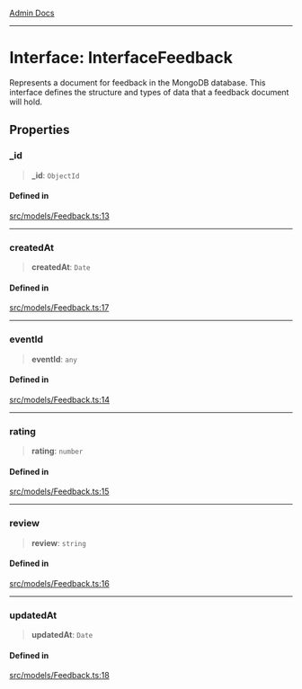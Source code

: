 [Admin Docs](/)

***

# Interface: InterfaceFeedback

Represents a document for feedback in the MongoDB database.
This interface defines the structure and types of data that a feedback document will hold.

## Properties

### \_id

> **\_id**: `ObjectId`

#### Defined in

[src/models/Feedback.ts:13](https://github.com/Suyash878/talawa-api/blob/cfd688207611ba245c99edd8dbaccb2cdbf6a043/src/models/Feedback.ts#L13)

***

### createdAt

> **createdAt**: `Date`

#### Defined in

[src/models/Feedback.ts:17](https://github.com/Suyash878/talawa-api/blob/cfd688207611ba245c99edd8dbaccb2cdbf6a043/src/models/Feedback.ts#L17)

***

### eventId

> **eventId**: `any`

#### Defined in

[src/models/Feedback.ts:14](https://github.com/Suyash878/talawa-api/blob/cfd688207611ba245c99edd8dbaccb2cdbf6a043/src/models/Feedback.ts#L14)

***

### rating

> **rating**: `number`

#### Defined in

[src/models/Feedback.ts:15](https://github.com/Suyash878/talawa-api/blob/cfd688207611ba245c99edd8dbaccb2cdbf6a043/src/models/Feedback.ts#L15)

***

### review

> **review**: `string`

#### Defined in

[src/models/Feedback.ts:16](https://github.com/Suyash878/talawa-api/blob/cfd688207611ba245c99edd8dbaccb2cdbf6a043/src/models/Feedback.ts#L16)

***

### updatedAt

> **updatedAt**: `Date`

#### Defined in

[src/models/Feedback.ts:18](https://github.com/Suyash878/talawa-api/blob/cfd688207611ba245c99edd8dbaccb2cdbf6a043/src/models/Feedback.ts#L18)
